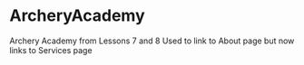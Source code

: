# ArcheryAcademy
Archery Academy from Lessons 7 and 8
Used to link to About page but now links to Services page
